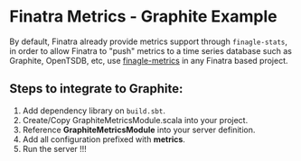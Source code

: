 # Finatra Metrics - Graphite Example

By default, Finatra already provide metrics support through `finagle-stats`, in order to allow Finatra to "push" metrics to a time series database such as Graphite, OpenTSDB, etc, use [finagle-metrics](https://github.com/rlazoti/finagle-metrics) in any Finatra based project.

## Steps to integrate to Graphite:

1. Add dependency library on `build.sbt`.
2. Create/Copy GraphiteMetricsModule.scala into your project.
3. Reference **GraphiteMetricsModule** into your server definition.
4. Add all configuration prefixed with **metrics**.
5. Run the server !!!